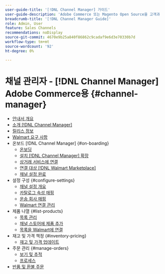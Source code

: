 ```yaml
---
user-guide-title: '[!DNL Channel Manager] 가이드'
user-guide-description: 'Adobe Commerce 또는 Magento Open Source을 고객과 통합하여 매출 성장 및 고객 기반 확대 [!DNL Walmart Marketplace] 판매자 중앙 계정.'
breadcrumb-title: '[!DNL Channel Manager Guide]'
role: Admin, User
feature: Sales Channels
recommendations: noDisplay
source-git-commit: 4670e9b25a840f86862c9cadaf9e6d3e70330b7d
workflow-type: tm+mt
source-wordcount: '92'
ht-degree: 0%

---
```



# 채널 관리자 - [!DNL Channel Manager] Adobe Commerce용 {#channel-manager}

- [안내서 개요](guide-overview.md)
- [소개 [!DNL Channel Manager]](overview.md)
- [릴리스 정보](release-notes.md)
- [Walmart 요구 사항](walmart-requirements.md)
- 온보드 [!DNL Channel Manager] {#on-boarding}
   - [온보딩](onboard.md)
   - [설치 [!DNL Channel Manager] 확장](install.md)
   - [상거래 서비스에 연결](connect.md)
   - [연결 대상 [!DNL Walmart Marketplace]](connect-marketplace.md)
   - [채널 설정 완료](complete-sales-channel-store-setup.md)
- 설정 구성 {#configure-settings}
   - [채널 설정 개요](settings-overview.md)
   - [카탈로그 속성 매핑](map-catalog-attributes.md)
   - [운송 회사 매핑](map-shipping-carriers.md)
   - [Walmart 연결 관리](manage-wmt-connection.md)
- 제품 나열 {#list-products}
   - [목록 관리](manage-listings.md)
   - [채널 스토어에 제품 추가](add-products-to-channel-store.md)
   - [목록을 Walmart에 연결](connect-listings-to-marketplace.md)
- 재고 및 가격 책정 {#inventory-pricing}
   - [재고 및 가격 업데이트](inventory-and-price-updates.md)
- 주문 관리 {#manage-orders}
   - [보기 및 추적](manage-orders.md)
   - [프로세스](process-orders.md)
- [반품 및 환불 주문](return-refund-orders.md)


